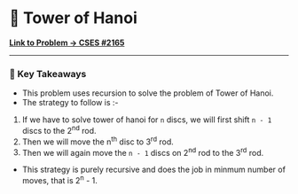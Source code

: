 # 🗼 Tower of Hanoi
**[Link to Problem → CSES #2165](https://cses.fi/problemset/task/2165/)**

--- 

### 🧠 Key Takeaways

- This problem uses recursion to solve the problem of Tower of Hanoi.
- The strategy to follow is :- 
 1. If we have to solve tower of hanoi for `n` discs, we will first shift `n - 1` discs to the 2<sup>nd</sup> rod.
 2. Then we will move the n<sup>th</sup> disc to  3<sup>rd</sup> rod.
 3. Then we will again move the `n - 1` discs on 2<sup>nd</sup> rod to the 3<sup>rd</sup> rod.
- This strategy is purely recursive and does the job in minmum number of moves, that is 2<sup>n</sup> - 1.